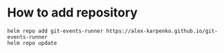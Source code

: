 # How to add repository

```shell
helm repo add git-events-runner https://alex-karpenko.github.io/git-events-runner
helm repo update
```
